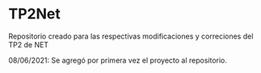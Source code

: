 # TP2Net
Repositorio creado para las respectivas modificaciones y correciones del TP2 de NET


08/06/2021:
Se agregó por primera vez el proyecto al repositorio.
